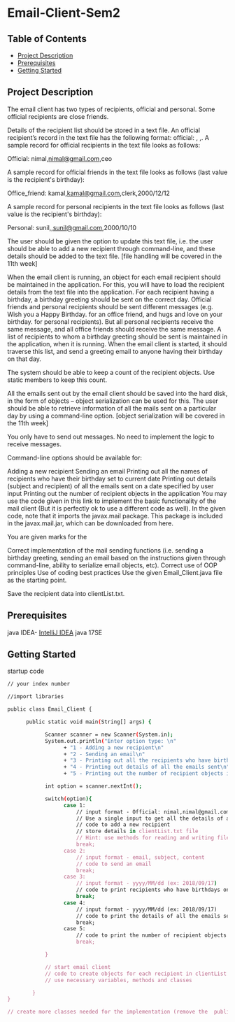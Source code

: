 ﻿# Email-Client-Sem2

## Table of Contents

- [Project Description](#project-description)
- [Prerequisites](#prerequisites)
- [Getting Started](#getting-started)
  
## Project Description
The email client has two types of recipients, official and personal. Some official recipients are close friends.

Details of the recipient list should be stored in a text file.  An official recipient’s record in the text file has the following format: official: <name>, <email>,<designation>. A sample record for official recipients in the text file looks as follows:

Official: nimal,nimal@gmail.com,ceo

A sample record for official friends in the text file looks as follows (last value is the recipient's birthday):

Office_friend: kamal,kamal@gmail.com,clerk,2000/12/12

A sample record for personal recipients in the text file looks as follows (last value is the recipient's birthday):

Personal: sunil,<nick-name>,sunil@gmail.com,2000/10/10

The user should be given the option to update this text file, i.e. the user should be able to add a new recipient through command-line, and these details should be added to the text file. [file handling will be covered in the 11th week]

When the email client is running, an object for each email recipient should be maintained in the application. For this, you will have to load the recipient details from the text file into the application. For each recipient having a birthday, a birthday greeting should be sent on the correct day. Official friends and personal recipients should be sent different messages (e.g. Wish you a Happy Birthday. <your name> for an office friend, and hugs and love on your birthday. <your name> for personal recipients). But all personal recipients receive the same message, and all office friends should receive the same message.  A list of recipients to whom a birthday greeting should be sent is maintained in the application, when it is running. When the email client is started, it should traverse this list, and send a greeting email to anyone having their birthday on that day.

The system should be able to keep a count of the recipient objects. Use static members to keep this count.

All the emails sent out by the email client should be saved into the hard disk, in the form of objects – object serialization can be used for this. The user should be able to retrieve information of all the mails sent on a particular day by using a command-line option. [object serialization will be covered in the 11th week]

You only have to send out messages. No need to implement the logic to receive messages.

Command-line options should be available for:

Adding a new recipient
Sending an email
Printing out all the names of recipients who have their birthday set to current date
Printing out details (subject and recipient) of all the emails sent on a date specified by user input
Printing out the number of recipient objects in the application
You may use the code given in this link to implement the basic functionality of the mail client (But it is perfectly ok to use a different code as well). In the given code, note that it imports the javax.mail package. This package is included in the javax.mail.jar, which can be downloaded from here.

You are given marks for the

Correct implementation of the mail sending functions (i.e. sending a birthday greeting, sending an email based on the instructions given through command-line, ability to serialize email objects,  etc).
Correct use of OOP principles
Use of coding best practices
Use the given Email_Client.java file as the starting point.

Save the recipient data into clientList.txt.
## Prerequisites
java IDEA- [IntelliJ IDEA](https://g.co/kgs/Bkczka)
java 17SE
## Getting Started
startup code 
```bash
// your index number

//import libraries

public class Email_Client {

      public static void main(String[] args) {

            Scanner scanner = new Scanner(System.in);
            System.out.println("Enter option type: \n"
                  + "1 - Adding a new recipient\n"
                  + "2 - Sending an email\n"
                  + "3 - Printing out all the recipients who have birthdays\n"
                  + "4 - Printing out details of all the emails sent\n"
                  + "5 - Printing out the number of recipient objects in the application");

            int option = scanner.nextInt();

            switch(option){
                  case 1:
                      // input format - Official: nimal,nimal@gmail.com,ceo
                      // Use a single input to get all the details of a recipient
                      // code to add a new recipient
                      // store details in clientList.txt file
                      // Hint: use methods for reading and writing files
                      break;
                  case 2:
                      // input format - email, subject, content
                      // code to send an email
                      break;
                  case 3:
                      // input format - yyyy/MM/dd (ex: 2018/09/17)
                      // code to print recipients who have birthdays on the given date
                      break;
                  case 4:
                      // input format - yyyy/MM/dd (ex: 2018/09/17)
                      // code to print the details of all the emails sent on the input date
                      break;
                  case 5:
                      // code to print the number of recipient objects in the application
                      break;

            }

            // start email client
            // code to create objects for each recipient in clientList.txt
            // use necessary variables, methods and classes

        }
}

// create more classes needed for the implementation (remove the  public access modifier from classes when you submit your code)
```
